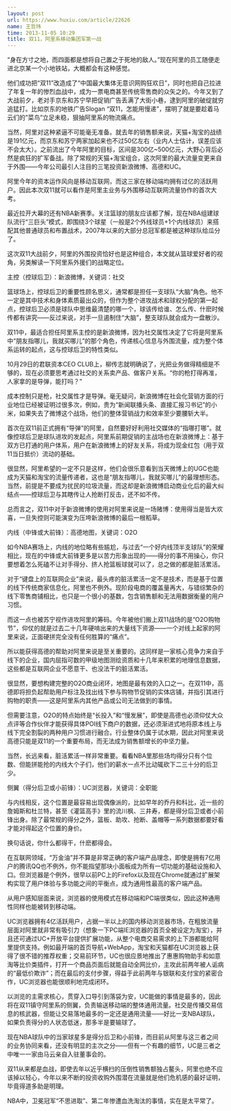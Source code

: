 ```yaml
---
layout: post
url: https://www.huxiu.com/article/22626
name: 王哲玮
time: 2013-11-05 10:29
title: 双11，阿里系移动集团军第一战
---
```

“身在方寸之地，而四面都是想将自己置之于死地的敌人。”现在阿里的员工随便走进北京某一个小地铁站，大概都会有这种感觉。

他们成功把“双11”改造成了“中国最大集体无意识网购狂欢日”，同时也把自己拉进了年复一年的惨烈血战中，成为一票电商甚至传统零售商的众矢之的。今年又到了大战前夕，老对手京东和苏宁早把促销广告丢满了大街小巷，逮到阿里的破绽就穷追猛打。比如京东的地铁广告Slogan “双11，怎能用慢递”，摆明了就是要趁着马云们的”菜鸟”立足未稳，狠抽阿里系的物流痛点。

当然，阿里对这种紧逼不可能毫无准备。就去年的销售额来说，天猫+淘宝的战绩是191亿元，而京东和苏宁两家加起来也不过50亿左右（业内人士估计，误差应该不会太大）。之前流出了今年阿里的目标，区间是300亿~500亿元，大野心背后必然是疯狂的扩军备战。除了常规的天猫+淘宝组合，这次阿里的最大流量变更来自于外围——今年公司最引人注目的三笔投资新浪微博、高德和UC。

阿里今年的资本运作风向是移动互联网，而这三家在移动端均拥有过亿的活跃用户。因此本次双11就可以看作是阿里主业务与外围移动互联网流量协作的首次大考。

最近拉开大幕的还有NBA新赛季。关注篮球的朋友应该都了解，现在NBA组建球队流行“三巨头”模式，即围绕3个球星（一般是2个外线球员+1个内线球员）来搭配其他普通球员和布置战术，2007年以来的大部分总冠军都是被这种球队给瓜分了。

这次双11大战前夕，阿里的外围投资恰好也是这种组合，本文就从篮球爱好者的视角，另类解读一下阿里系外援们的战略定位。

主控（控球后卫）：新浪微博，关键词：社交

篮球场上，控球后卫的重要性顾名思义，通常都是担任一支球队“大脑”角色。他不一定是其中技术和身体素质最出众的，但作为整个进攻战术和球权分配的第一起点，控球后卫必须是球队中思维最清楚的哪一个，球该传给谁、怎么传、什麽时候传都有讲究——反过来说，对手一旦遏制住“大脑”，整支球队就会成为一盘散沙。

双11中，最适合担任阿里系主控的是新浪微博，因为社交属性决定了它将是阿里系中“朋友指哪儿，我就买哪儿”的那个角色，传递核心信息与外围流量，成为整个体系运转的起点，这与控球后卫的特性类似。

10月29日的君联资本CEO CLUB上，柳传志就明确说了，光把业务做得精细是不够的，现在必须要思考通过社交的关系卖产品、做客户关系。“你的枪打得再准，人家拿的是导弹，能打吗？”

成本控制只是枪，社交属性才是导弹。毫无疑问，新浪微博在社会化营销方面的行业地位已经被证明过很多次，例如，贵为“新闻联播头条、直接汇报习书记”的小米，如果失去了微博这个战场，他们的整体营销战力和效率至少要腰斩大半。

首次在双11前正式拥有“导弹”的阿里，自然要好好利用社交媒体的“指哪打哪”。就像控球后卫是球队进攻的发起点，阿里系前期促销的主战场也在新浪微博上：基于双方已打通的用户体系，用户在新浪微博上的好友关系，将成为现金红包（用于双11当日抵价）流动的基础。

很显然，阿里希望的一定不只是这样，他们会很乐意看到当天微博上的UGC也能成为天猫和淘宝的流量传递者，这也是“朋友指哪儿，我就买哪儿”的最理想形态。当然，前提是不要成为扰民的垃圾流量，而这却是新浪微博启动商业化后的最大纠结点——控球后卫与其瞎传让人抢断打反击，还不如不传。

总而言之，双11中对于新浪微博的使用对阿里来说是一场赌博：使用得当是皆大欢喜，一旦失控则可能演变为压垮新浪微博的最后一根稻草。

内线（中锋或大前锋）：高德地图，关键词：O2O

如今NBA赛场上，内线的地位略有些尴尬，与过去“一个好内线顶半支球队”的荣耀相比，现在的中锋或大前锋更多是以苦力形象出现的——得分的事不用操心，你只要想着怎么死磕不让对手得分、挤人抢篮板球就可以了，总之做的都是脏活累活。

对于“键盘上的互联网企业”来说，最头疼的脏活累活一定不是技术，而是基于位置的线下传统商家信息化，阿里也不例外。现阶段电商的覆盖量再大，与错综繁杂的线下零售商铺相比，也只是一个很小的基数，包含销售额和无法用数据衡量的用户习惯。

而这一点也被苏宁视作进攻阿里的筹码。今年被他们搬上双11战场的是“O2O购物节”，仰仗的就是过去二十几年硬啃出来的大量线下资源——一个对线上起家的阿里来说，正面硬拼完全没有任何胜算的“痛点”。

所以能获得高德的帮助对阿里来说是至关重要的。这同样是一家核心竞争力来自于线下的企业，国内屈指可数的甲级地图测绘资质和十几年来积累的地理信息数据，这些都是互联网企业不愿意干、也没法干的脏活累活。

很显然，要想构建完整的O2O商业闭环，地图是最有效的入口之一。在双11中，高德即将担负起帮助用户标注及找出线下参与购物节促销的实体店铺，并指引其进行购物的职责——这是阿里系内其他产品或公司无法做到的事情。

但需要注意，O2O的特点始终是“长投入”和“慢发展”，即使是高德也必须仰仗大众点评等合作伙伴才能获得具体POI线下商户的数据，还必须渐进式地将原本线上与线下完全割裂的两种用户习惯进行融合。行业整体仍属于试水期，因此对阿里来说高德只能是双11的一个重要布局，而无法成为销售额增长的中坚力量。

当然，长远来看，脏活累活一样非常重要。看看NBA里那些场均得分只有个位数、但能拼能抢的内线大个子们，他们的薪水一点不比动辄砍下二三十分的后卫少。

侧翼（得分后卫或小前锋）：UC浏览器，关键词：全职能

与内线相反，这个位置是最容易出现偶像派的，比如早年的乔丹和科比，近一些的詹姆斯和杜兰特，甚至《灌篮高手》里的流川枫、三井寿，都是得分后卫或者小前锋出身。除了最常规的得分之外，篮板、助攻、抢断、盖帽等一系列数据都要好看才能对得起这个位置的身价。

换句话说，你什么都得干，什麽都得会。

在互联网领域，“万金油”并不算是非常正确的客户端产品理念，即使是拥有7亿用户的腾讯QQ也不例外，你不能指望那块小面板成为所有一切功能的基础设施和入口。但浏览器是个例外，很早以前PC上的Firefox以及现在Chrome就通过扩展架构实现了用户体验与多功能之间的平衡点，成为通用性最高的客户端产品。

从用户感知层面来说，浏览器的使用模式在移动端和PC端很类似，因此这种通用性同样也能被转到移动端。

UC浏览器拥有4亿活跃用户，占据一半以上的国内移动浏览器市场，在粗放流量层面对阿里就非常有吸引力（想象一下PC端IE浏览器的首页全被设定为淘宝），并且还可通过UC+开放平台提供扩展功能，从整个电商交易需求的上下游都能给阿里提供支持。例如最开端的首页导航+WebApp，淘宝和天猫都在UC浏览器上获得了很不错的推荐权重；交易前环节，UC也很应景地推出了惠惠购物助手和如意淘等比价类插件，打开一个商品页面后就能自动全网比价，主攻此前两年被人诟病的“最低价欺诈”；而在最后的支付步骤，得益于此前两年与银联和支付宝的紧密合作，UC浏览器也能很顺利地完成闭环。

以浏览的主需求核心，贯穿入口导引到落袋为安，UC能做的事情是最多的，因此将在双11镇守阿里系的侧翼，负责输送移动端的整体通用流量。社交是传播交易信息的核武器，但能让交易落地最多的一定还是通用流量——好比一支NBA球队，如果负责得分的人状态低迷，那多半是要输球了。

现在NBA球队中的当家球星多是得分后卫和小前锋，而目前从阿里与这三者之间的业务协同来看，还没有明显的主次之分——但有一个有趣的细节，UC是三者之中唯一一家由马云亲自入驻董事会的。

双11从来都是血战，即使去年以近乎横扫的压倒性销售额独占鳌头，阿里也绝不应该掉以轻心，今年以来不断的投资收购外围潜在流量就是他们危机感的最好证明，毕竟得道多助是明理。

NBA中，卫冕冠军“不思进取”、第二年惨遭血洗淘汰的事情，实在是太平常了。

